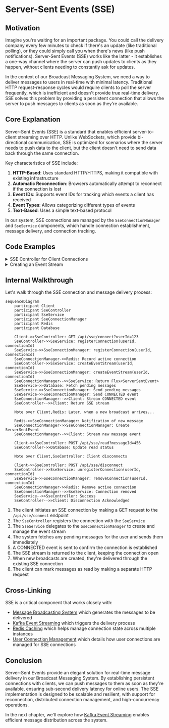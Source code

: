 # Server-Sent Events (SSE)

## Motivation

Imagine you're waiting for an important package. You could call the delivery company every few minutes to check if there's an update (like traditional polling), or they could simply call you when there's news (like push notifications). Server-Sent Events (SSE) works like the latter - it establishes a one-way channel where the server can push updates to clients as they happen, without clients needing to constantly ask for updates.

In the context of our Broadcast Messaging System, we need a way to deliver messages to users in real-time with minimal latency. Traditional HTTP request-response cycles would require clients to poll the server frequently, which is inefficient and doesn't provide true real-time delivery. SSE solves this problem by providing a persistent connection that allows the server to push messages to clients as soon as they're available.

## Core Explanation

Server-Sent Events (SSE) is a standard that enables efficient server-to-client streaming over HTTP. Unlike WebSockets, which provide bi-directional communication, SSE is optimized for scenarios where the server needs to push data to the client, but the client doesn't need to send data back through the same connection.

Key characteristics of SSE include:

1. **HTTP-Based**: Uses standard HTTP/HTTPS, making it compatible with existing infrastructure
2. **Automatic Reconnection**: Browsers automatically attempt to reconnect if the connection is lost
3. **Event IDs**: Supports event IDs for tracking which events a client has received
4. **Event Types**: Allows categorizing different types of events
5. **Text-Based**: Uses a simple text-based protocol

In our system, SSE connections are managed by the `SseConnectionManager` and `SseService` components, which handle connection establishment, message delivery, and connection tracking.

## Code Examples

<details>
<summary>SSE Controller for Client Connections</summary>

```java
// From SseController.java
@GetMapping(value = "/connect", produces = MediaType.TEXT_EVENT_STREAM_VALUE)
@RateLimiter(name = "sseConnectLimiter", fallbackMethod = "connectFallback")
public Flux<ServerSentEvent<String>> connect(
        @RequestParam String userId,
        @RequestParam(required = false) String connectionId,
        ServerWebExchange exchange) {

    log.info("SSE connection request from user: {}, connection: {}, IP: {}",
             userId, connectionId, exchange.getRequest().getRemoteAddress() != null ? 
                 exchange.getRequest().getRemoteAddress().getAddress().getHostAddress() : "unknown");

    if (connectionId == null || connectionId.trim().isEmpty()) {
        connectionId = UUID.randomUUID().toString();
    }

    sseService.registerConnection(userId, connectionId);
    Flux<ServerSentEvent<String>> eventStream = sseService.createEventStream(userId, connectionId);
    log.info("SSE connection established for user: {}, connection: {}", userId, connectionId);
    return eventStream;
}
```
</details>

<details>
<summary>Creating an Event Stream</summary>

```java
// From SseService.java
public Flux<ServerSentEvent<String>> createEventStream(String userId, String connectionId) {
    log.info("Orchestrating event stream creation for user: {}, connection: {}", userId, connectionId);
    Flux<ServerSentEvent<String>> eventStream = sseConnectionManager.createEventStream(userId, connectionId);

    // Send pending messages specifically targeted to this user
    sendPendingMessages(userId);
    
    // Send active global and role-based messages
    sendActiveGroupMessages(userId); 

    try {
        String connectedPayload = objectMapper.writeValueAsString(Map.of("message", 
                                "SSE connection established with connection " + connectionId));
        sseConnectionManager.sendEvent(userId, ServerSentEvent.<String>builder()
            .event(SseEventType.CONNECTED.name())
            .data(connectedPayload)
            .build());
    } catch (JsonProcessingException e) {
        log.error("Error creating CONNECTED event", e);
    }
    
    return eventStream;
}
```
</details>

## Internal Walkthrough

Let's walk through the SSE connection and message delivery process:

```mermaid
sequenceDiagram
    participant Client
    participant SseController
    participant SseService
    participant SseConnectionManager
    participant Redis
    participant Database

    Client->>SseController: GET /api/sse/connect?userId=123
    SseController->>SseService: registerConnection(userId, connectionId)
    SseService->>SseConnectionManager: registerConnection(userId, connectionId)
    SseConnectionManager->>Redis: Record active connection
    SseController->>SseService: createEventStream(userId, connectionId)
    SseService->>SseConnectionManager: createEventStream(userId, connectionId)
    SseConnectionManager-->>SseService: Return Flux<ServerSentEvent>
    SseService->>Database: Fetch pending messages
    SseService->>SseConnectionManager: Send pending messages
    SseService->>SseConnectionManager: Send CONNECTED event
    SseConnectionManager-->>Client: Stream CONNECTED event
    SseController-->>Client: Return SSE stream
    
    Note over Client,Redis: Later, when a new broadcast arrives...
    
    Redis->>SseConnectionManager: Notification of new message
    SseConnectionManager->>SseConnectionManager: Create ServerSentEvent
    SseConnectionManager-->>Client: Stream new message event

    Client->>SseController: POST /api/sse/read?messageId=456
    SseController->>Database: Update read status

    Note over Client,SseController: Client disconnects

    Client->>SseController: POST /api/sse/disconnect
    SseController->>SseService: unregisterConnection(userId, connectionId)
    SseService->>SseConnectionManager: removeConnection(userId, connectionId)
    SseConnectionManager->>Redis: Remove active connection
    SseConnectionManager-->>SseService: Connection removed
    SseService-->>SseController: Success
    SseController-->>Client: Disconnection Acknowledged
```

1. The client initiates an SSE connection by making a GET request to the `/api/sse/connect` endpoint
2. The `SseController` registers the connection with the `SseService`
3. The `SseService` delegates to the `SseConnectionManager` to create and manage the event stream
4. The system fetches any pending messages for the user and sends them immediately
5. A CONNECTED event is sent to confirm the connection is established
6. The SSE stream is returned to the client, keeping the connection open
7. When new broadcasts are created, they're delivered through the existing SSE connection
8. The client can mark messages as read by making a separate HTTP request

## Cross-Linking

SSE is a critical component that works closely with:

- [Message Broadcasting System](01_message_broadcasting_system.md) which generates the messages to be delivered
- [Kafka Event Streaming](03_kafka_event_streaming.md) which triggers the delivery process
- [Redis Caching](05_redis_caching.md) which helps manage connection state across multiple instances
- [User Connection Management](06_user_connection_management.md) which details how user connections are managed for SSE connections


## Conclusion

Server-Sent Events provide an elegant solution for real-time message delivery in our Broadcast Messaging System. By establishing persistent connections with clients, we can push messages to them as soon as they're available, ensuring sub-second delivery latency for online users. The SSE implementation is designed to be scalable and resilient, with support for reconnection, distributed connection management, and high-concurrency operations.

In the next chapter, we'll explore how [Kafka Event Streaming](03_kafka_event_streaming.md) enables efficient message distribution across the system.